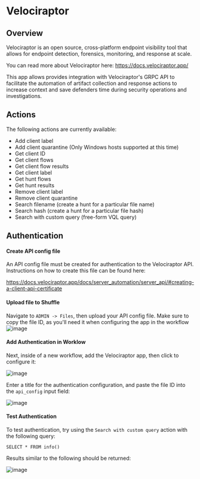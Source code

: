 # Velociraptor
## Overview
Velociraptor is an open source, cross-platform endpoint visibility tool that allows for endpoint detection, forensics, monitoring, and response at scale.

You can read more about Velociraptor here: https://docs.velociraptor.app/

This app allows provides integration with Velociraptor's GRPC API to facilitate the automation of artifact collection and response actions to increase context and save defenders time during security operations and investigations.

## Actions
The following actions are currently available:

- Add client label
- Add client quarantine (Only Windows hosts supported at this time)
- Get client ID
- Get client flows
- Get client flow results
- Get client label
- Get hunt flows
- Get hunt results
- Remove client label
- Remove client quarantine
- Search filename (create a hunt for a particular file name)
- Search hash (create a hunt for a particular file hash)
- Search with custom query (free-form VQL query)

## Authentication

#### Create API config file
An API config file must be created for authentication to the Velociraptor API. Instructions on how to create this file can be found here:

https://docs.velociraptor.app/docs/server_automation/server_api/#creating-a-client-api-certificate

#### Upload file to Shuffle
Navigate to `ADMIN -> Files`, then upload your API config file. Make sure to copy the file ID, as you'll need it when configuring the app in the workflow
![image](https://user-images.githubusercontent.com/16829864/165663167-35c965fd-829b-497d-9265-12da98736a64.png)

#### Add Authentication in Worklow
Next, inside of a new workflow, add the Velociraptor app, then click to configure it:

![image](https://user-images.githubusercontent.com/16829864/165663321-c9760a57-1d6c-4ccc-a4f9-9c3d0ce5d289.png)


Enter a title for the authentication configuration, and paste the file ID into the `api_config` input field:

![image](https://user-images.githubusercontent.com/16829864/165663556-bd48696c-e613-4079-8feb-383012f2fa1b.png)

#### Test Authentication
To test authentication, try using the `Search with custom query` action with the following query:

`SELECT * FROM info()`

Results similar to the following should be returned:

![image](https://user-images.githubusercontent.com/16829864/165664085-ac40f855-c32b-4b18-ad90-cb1a3651ca35.png)
